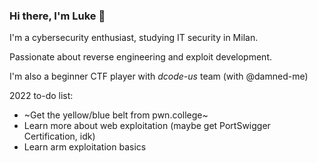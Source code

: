 ### Hi there, I'm Luke 👋

<!--
**LukeGix/LukeGix** is a ✨ _special_ ✨ repository because its `README.md` (this file) appears on your GitHub profile.

Here are some ideas to get you started:

- 🔭 I’m currently working on ...
- 🌱 I’m currently learning ...
- 👯 I’m looking to collaborate on ...
- 🤔 I’m looking for help with ...
- 💬 Ask me about ...
- 📫 How to reach me: ...
- 😄 Pronouns: ...
- ⚡ Fun fact: ...
-->

I'm a cybersecurity enthusiast, studying IT security in Milan.

Passionate about reverse engineering and exploit development.

I'm also a beginner CTF player with _dcode-us_ team (with @damned-me)

2022 to-do list:

- ~Get the yellow/blue belt from pwn.college~
- Learn more about web exploitation (maybe get PortSwigger Certification, idk)
- Learn arm exploitation basics

